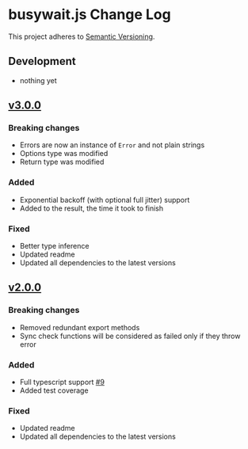 # busywait.js Change Log
This project adheres to [Semantic Versioning](http://semver.org/).

## Development
-  nothing yet

## [v3.0.0](https://github.com/regevbr/busywait.js/compare/v2.0.0...v3.0.0)
### Breaking changes
-  Errors are now an instance of `Error` and not plain strings
-  Options type was modified
-  Return type was modified
### Added
-  Exponential backoff (with optional full jitter) support
-  Added to the result, the time it took to finish
### Fixed
-  Better type inference
-  Updated readme
-  Updated all dependencies to the latest versions

## [v2.0.0](https://github.com/regevbr/busywait.js/compare/v1.1.0...v2.0.0)
### Breaking changes
-  Removed redundant export methods
-  Sync check functions will be considered as failed only if they throw error
### Added
-  Full typescript support [#9](https://github.com/regevbr/busywait.js/issues/9)
-  Added test coverage
### Fixed
-  Updated readme
-  Updated all dependencies to the latest versions 
